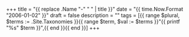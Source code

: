 +++
title = "{{ replace .Name "-" " " | title }}"
date = "{{ time.Now.Format "2006-01-02" }}"
draft = false
description = ""
tags = [{{ range $plural, $terms := .Site.Taxonomies }}{{ range $term, $val := $terms }}"{{ printf "%s" $term }}",{{ end }}{{ end }}]
+++
